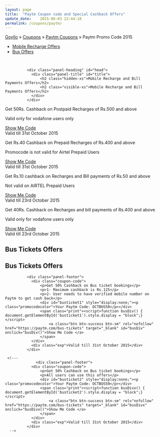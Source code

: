 ```yaml
---
layout: page
title:  "Paytm Coupon code and Special Cashback Offers"
update_date:    2015-08-03 22:44:18
permalink: /coupons/paytm/
---
```

<div class="breadcrumb">
<span itemscope='' itemtype='http://data-vocabulary.org/Breadcrumb'>
 <a href="/" itemprop="url"><span itemprop='title'>Goyllo</span></a></span>
<span itemscope='' itemtype='http://data-vocabulary.org/Breadcrumb'>&#187;
<a href="/coupons/" itemprop="url"><span itemprop='title'>Coupons</span></a></span>
<span itemscope='' itemtype='http://data-vocabulary.org/Breadcrumb'>&#187;
<a href="/coupons/paytm/" itemprop="url"><span itemprop='title'>Paytm Coupons</span></a></span> &#187; Paytm Promo Code 2015
</div>


<div id="quicknav">
        <ul>
            <li><a href="#rechargeoffer" class="btn btn-success">Mobile Recharge Offers</a></li>
            <li><a href="#busoffer" class="btn btn-success">Bus Offers</a></li>
        </ul>
</div>
<br/>

<div class="panel panel-default coupon" id="rechargeoffer">

              <div class="panel-heading" id="head">
                <div class="panel-title" id="title">
                    <h2 class="hidden-xs">Mobile Recharge and Bill Payments Offers</h2>
                    <h2 class="visible-xs">Mobile Recharge and Bill Payments Offers</h2>
                </div>
              </div>
              

    
<div class="panel-footer">
                <div class="coupon-code">
                    <p>Get 50Rs. Cashback on Postpaid Recharges of Rs.500 and above</p>
                    <p>Valid only for vodafone users only</p>
                    <div id="mobileoffer2" style="display:none;"><p class="promocodecolor">Your Paytm Code: VODA500</p></div>
                    <span class="print"><script>function mobileDivx() { document.getElementById('mobileoffer2').style.display = "block";}</script>
                        <a class="btn btn-success btn-sm" rel="nofollow" href="http://tracking.payoom.com/SH2HS" target="_blank" id="mobileDivx" onclick="mobileDivx()">Show Me Code </a> 	
                    </span>
                </div>
                <div class="exp">Valid till 31st October 2015</div>
</div>

<div class="panel-footer">
                <div class="coupon-code">
                    <p>Get Rs.40 Cashback on Prepaid Recharges of Rs.400 and above</p>
                    <p>Promocode is not valid for Airtel Prepaid Users</p>
                    <div id="mobileoffer4" style="display:none;"><p class="promocodecolor">Your Paytm Code: PREPAID400</p></div>
                    <span class="print"><script>function mobileDiva() { document.getElementById('mobileoffer4').style.display = "block";}</script>
                        <a class="btn btn-success btn-sm" rel="nofollow" href="http://tracking.payoom.com/SH2HS" target="_blank" id="mobileDiva" onclick="mobileDiva()">Show Me Code </a> 	
                    </span>
                </div>
                <div class="exp">Valid till 31st October 2015</div>
</div>

<div class="panel-footer">
                <div class="coupon-code">
                    <p>Get Rs.10 cashback on Recharges and Bill payments of Rs.50 and above</p>
                    <p>Not valid on AIRTEL Prepaid Users</p>
                    <div id="mobileoffer3" style="display:none;"><p class="promocodecolor">Your Paytm Code: RECH50</p></div>
                    <span class="print"><script>function mobileDivy() { document.getElementById('mobileoffer3').style.display = "block";}</script>
                        <a class="btn btn-success btn-sm" rel="nofollow" href="http://tracking.payoom.com/SH2HS" target="_blank" id="mobileDivy" onclick="mobileDivy()">Show Me Code </a> 	
                    </span>
                </div>
                <div class="exp">Valid till 23rd October 2015</div>
</div>

 <div class="panel-footer">
                <div class="coupon-code">
                    <p>Get 40Rs. Cashback on Recharges and bill payments of Rs.400 and above</p>
                    <p>Valid only for vodafone users only</p>
                    <div id="mobileoffer1" style="display:none;"><p class="promocodecolor">Your Paytm Code: VODA400</p></div>
                    <span class="print"><script>function mobileDiv() { document.getElementById('mobileoffer1').style.display = "block";}</script>
                        <a class="btn btn-success btn-sm" rel="nofollow" href="http://tracking.payoom.com/SH2HS" target="_blank" id="mobileDiv" onclick="mobileDiv()">Show Me Code </a> 	
                    </span>
                </div>
                <div class="exp">Valid till 23rd October 2015</div>
</div>

</div>

<div class="panel panel-default coupon" id="busoffer">
              <div class="panel-heading" id="head">
                <div class="panel-title" id="title">
				<h2 class="hidden-xs">Bus Tickets Offers</h2>
                <h2 class="visible-xs">Bus Tickets Offers</h2>
                </div>
              </div>
              
              <div class="panel-footer">
                <div class="coupon-code">
                    <p>Get ​​50% C​ash​​back​ on Bus ticket bookings</p>
                    <p>1- Maximum cashback is Rs.125</p>
                    <p>2- User needs to have verified mobile number on Paytm to get cash back</p>
                    <div id="busticket1" style="display:none;"><p class="promocodecolor">Your Paytm Code: OCTBUS50</p></div>
                    <span class="print"><script>function busDiv() { document.getElementById('busticket1').style.display = "block";}</script>
                        <a class="btn btn-success btn-sm" rel="nofollow" href="https://paytm.com/bus-tickets" target="_blank" id="busDiv" onclick="busDiv()">Show Me Code </a> 	
                    </span>
                </div>
                <div class="exp">Valid till 31st October 2015</div>
              </div>
    
     <!---
                  <div class="panel-footer">
                <div class="coupon-code">
                    <p>Get ​​50% C​ash​​back​ on Bus ticket bookings</p>
                    <p>All users can use this offers</p>
                    <div id="busticket2" style="display:none;"><p class="promocodecolor">Your Paytm Code: OCTBUS50</p></div>
                    <span class="print"><script>function busDivx() { document.getElementById('busticket2').style.display = "block";}</script>
                        <a class="btn btn-success btn-sm" rel="nofollow" href="https://paytm.com/bus-tickets" target="_blank" id="busDivx" onclick="busDivx()">Show Me Code </a> 	
                    </span>
                </div>
                <div class="exp">Valid till 31st October 2015</div>
              </div>
      -->
      
</div>


